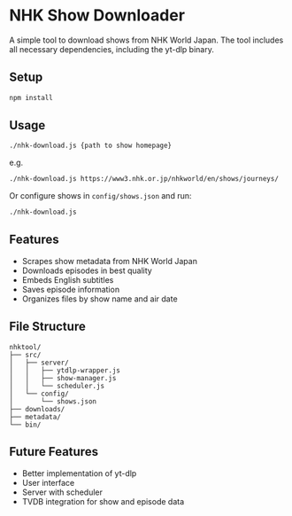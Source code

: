 # NHK Show Downloader

A simple tool to download shows from NHK World Japan. The tool includes all necessary dependencies, including the yt-dlp binary.

## Setup

```bash
npm install
```

## Usage

```bash
./nhk-download.js {path to show homepage} 
```
e.g. 
```bash
./nhk-download.js https://www3.nhk.or.jp/nhkworld/en/shows/journeys/
```

Or configure shows in `config/shows.json` and run:

```bash
./nhk-download.js
```

## Features

- Scrapes show metadata from NHK World Japan
- Downloads episodes in best quality
- Embeds English subtitles
- Saves episode information
- Organizes files by show name and air date

## File Structure

```
nhktool/
├── src/
│   ├── server/
│   │   ├── ytdlp-wrapper.js
│   │   ├── show-manager.js
│   │   └── scheduler.js
│   └── config/
│       └── shows.json
├── downloads/
├── metadata/
└── bin/
```

## Future Features

- Better implementation of yt-dlp
- User interface
- Server with scheduler
- TVDB integration for show and episode data